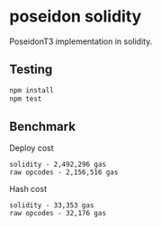# poseidon solidity

PoseidonT3 implementation in solidity.

## Testing

```sh
npm install
npm test
```

## Benchmark

Deploy cost

```
solidity - 2,492,296 gas
raw opcodes - 2,156,516 gas
```

Hash cost

```
solidity - 33,353 gas
raw opcodes - 32,176 gas
```
